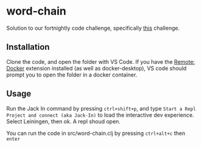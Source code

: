 # word-chain

Solution to our fortnightly code challenge, specifically [this](http://codekata.com/kata/kata19-word-chains/) challenge. 

## Installation

Clone the code, and open the folder with VS Code. If you have the [Remote: Docker](https://marketplace.visualstudio.com/items?itemName=ms-vscode-remote.remote-containers) extension installed (as well as docker-desktop), VS code should prompt you to open the folder in a docker container. 

## Usage

Run the Jack In command by pressing `ctrl+shift+p`, and type `Start a Repl Project and connect (aka Jack-In)` to load the interactive dev experience. Select Leiningen, then ok. A repl shoud open.

You can run the code in src/word-chain.clj by pressing `ctrl+alt+c` then `enter`